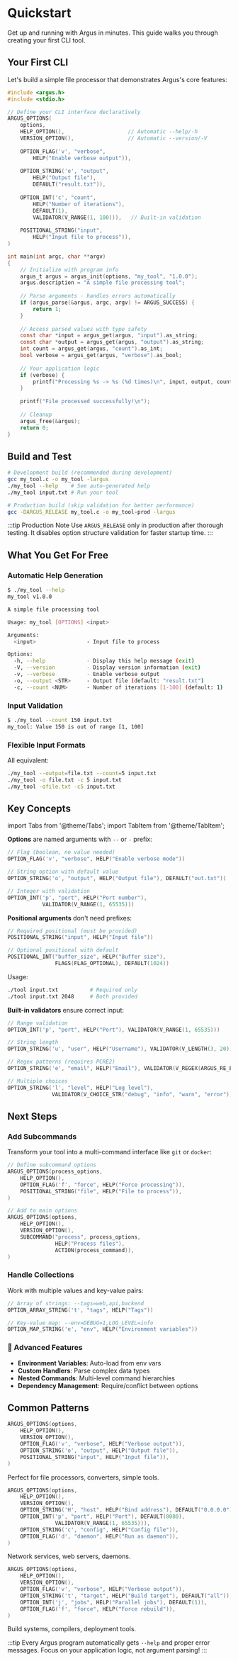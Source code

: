 # Quickstart

Get up and running with Argus in minutes. This guide walks you through creating your first CLI tool.

## Your First CLI

Let's build a simple file processor that demonstrates Argus's core features:

```c title="my_tool.c"
#include <argus.h>
#include <stdio.h>

// Define your CLI interface declaratively
ARGUS_OPTIONS(
    options,
    HELP_OPTION(),                    // Automatic --help/-h
    VERSION_OPTION(),                 // Automatic --version/-V
    
    OPTION_FLAG('v', "verbose", 
        HELP("Enable verbose output")),
    
    OPTION_STRING('o', "output", 
        HELP("Output file"), 
        DEFAULT("result.txt")),
    
    OPTION_INT('c', "count", 
        HELP("Number of iterations"), 
        DEFAULT(1),
        VALIDATOR(V_RANGE(1, 100))),   // Built-in validation
    
    POSITIONAL_STRING("input", 
        HELP("Input file to process")),
)

int main(int argc, char **argv)
{
    // Initialize with program info
    argus_t argus = argus_init(options, "my_tool", "1.0.0");
    argus.description = "A simple file processing tool";
    
    // Parse arguments - handles errors automatically
    if (argus_parse(&argus, argc, argv) != ARGUS_SUCCESS) {
        return 1;
    }
    
    // Access parsed values with type safety
    const char *input = argus_get(argus, "input").as_string;
    const char *output = argus_get(argus, "output").as_string;
    int count = argus_get(argus, "count").as_int;
    bool verbose = argus_get(argus, "verbose").as_bool;
    
    // Your application logic
    if (verbose) {
        printf("Processing %s -> %s (%d times)\n", input, output, count);
    }
    
    printf("File processed successfully!\n");
    
    // Cleanup
    argus_free(&argus);
    return 0;
}
```

## Build and Test

```bash
# Development build (recommended during development)
gcc my_tool.c -o my_tool -largus
./my_tool --help    # See auto-generated help
./my_tool input.txt # Run your tool

# Production build (skip validation for better performance)
gcc -DARGUS_RELEASE my_tool.c -o my_tool-prod -largus
```

:::tip Production Note
Use `ARGUS_RELEASE` only in production after thorough testing. It disables option structure validation for faster startup time.
:::

## What You Get For Free

### Automatic Help Generation

```bash
$ ./my_tool --help
my_tool v1.0.0

A simple file processing tool

Usage: my_tool [OPTIONS] <input>

Arguments:
  <input>                - Input file to process

Options:
  -h, --help             - Display this help message (exit)
  -V, --version          - Display version information (exit)
  -v, --verbose          - Enable verbose output
  -o, --output <STR>     - Output file (default: "result.txt")
  -c, --count <NUM>      - Number of iterations [1-100] (default: 1)
```

### Input Validation

```bash
$ ./my_tool --count 150 input.txt
my_tool: Value 150 is out of range [1, 100]
```

### Flexible Input Formats

All equivalent:
```bash
./my_tool --output=file.txt --count=5 input.txt
./my_tool -o file.txt -c 5 input.txt  
./my_tool -ofile.txt -c5 input.txt
```

## Key Concepts

import Tabs from '@theme/Tabs';
import TabItem from '@theme/TabItem';

<Tabs>
<TabItem value="options" label="Options" default>

**Options** are named arguments with `--` or `-` prefix:

```c
// Flag (boolean, no value needed)
OPTION_FLAG('v', "verbose", HELP("Enable verbose mode"))

// String option with default value
OPTION_STRING('o', "output", HELP("Output file"), DEFAULT("out.txt"))

// Integer with validation
OPTION_INT('p', "port", HELP("Port number"), 
           VALIDATOR(V_RANGE(1, 65535)))
```

</TabItem>
<TabItem value="positionals" label="Positionals">

**Positional arguments** don't need prefixes:

```c
// Required positional (must be provided)
POSITIONAL_STRING("input", HELP("Input file"))

// Optional positional with default
POSITIONAL_INT("buffer_size", HELP("Buffer size"), 
               FLAGS(FLAG_OPTIONAL), DEFAULT(1024))
```

Usage:
```bash
./tool input.txt          # Required only
./tool input.txt 2048     # Both provided
```

</TabItem>
<TabItem value="validation" label="Validation">

**Built-in validators** ensure correct input:

```c
// Range validation
OPTION_INT('p', "port", HELP("Port"), VALIDATOR(V_RANGE(1, 65535)))

// String length
OPTION_STRING('u', "user", HELP("Username"), VALIDATOR(V_LENGTH(3, 20)))

// Regex patterns (requires PCRE2)
OPTION_STRING('e', "email", HELP("Email"), VALIDATOR(V_REGEX(ARGUS_RE_EMAIL)))

// Multiple choices
OPTION_STRING('l', "level", HELP("Log level"), 
              VALIDATOR(V_CHOICE_STR("debug", "info", "warn", "error")))
```

</TabItem>
</Tabs>

## Next Steps

### Add Subcommands

Transform your tool into a multi-command interface like `git` or `docker`:

```c
// Define subcommand options
ARGUS_OPTIONS(process_options,
    HELP_OPTION(),
    OPTION_FLAG('f', "force", HELP("Force processing")),
    POSITIONAL_STRING("file", HELP("File to process")),
)

// Add to main options
ARGUS_OPTIONS(options,
    HELP_OPTION(),
    VERSION_OPTION(),
    SUBCOMMAND("process", process_options, 
               HELP("Process files"), 
               ACTION(process_command)),
)
```

### Handle Collections

Work with multiple values and key-value pairs:

```c
// Array of strings: --tags=web,api,backend
OPTION_ARRAY_STRING('t', "tags", HELP("Tags"))

// Key-value map: --env=DEBUG=1,LOG_LEVEL=info  
OPTION_MAP_STRING('e', "env", HELP("Environment variables"))
```

### 🔧 Advanced Features

- **Environment Variables**: Auto-load from env vars
- **Custom Handlers**: Parse complex data types
- **Nested Commands**: Multi-level command hierarchies
- **Dependency Management**: Require/conflict between options

## Common Patterns

<Tabs>
<TabItem value="simple" label="Simple Utility" default>

```c
ARGUS_OPTIONS(options,
    HELP_OPTION(),
    VERSION_OPTION(),
    OPTION_FLAG('v', "verbose", HELP("Verbose output")),
    OPTION_STRING('o', "output", HELP("Output file")),
    POSITIONAL_STRING("input", HELP("Input file")),
)
```

Perfect for file processors, converters, simple tools.

</TabItem>
<TabItem value="server" label="Server Tool">

```c
ARGUS_OPTIONS(options,
    HELP_OPTION(),
    VERSION_OPTION(),
    OPTION_STRING('H', "host", HELP("Bind address"), DEFAULT("0.0.0.0")),
    OPTION_INT('p', "port", HELP("Port"), DEFAULT(8080), 
               VALIDATOR(V_RANGE(1, 65535))),
    OPTION_STRING('c', "config", HELP("Config file")),
    OPTION_FLAG('d', "daemon", HELP("Run as daemon")),
)
```

Network services, web servers, daemons.

</TabItem>
<TabItem value="build" label="Build Tool">

```c
ARGUS_OPTIONS(options,
    HELP_OPTION(),
    VERSION_OPTION(),
    OPTION_FLAG('v', "verbose", HELP("Verbose output")),
    OPTION_STRING('t', "target", HELP("Build target"), DEFAULT("all")),
    OPTION_INT('j', "jobs", HELP("Parallel jobs"), DEFAULT(1)),
    OPTION_FLAG('f', "force", HELP("Force rebuild")),
)
```

Build systems, compilers, deployment tools.

</TabItem>
</Tabs>

:::tip
Every Argus program automatically gets `--help` and proper error messages. Focus on your application logic, not argument parsing!
:::

